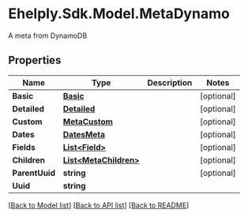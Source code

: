 # Ehelply.Sdk.Model.MetaDynamo
A meta from DynamoDB

## Properties

Name | Type | Description | Notes
------------ | ------------- | ------------- | -------------
**Basic** | [**Basic**](Basic.md) |  | [optional] 
**Detailed** | [**Detailed**](Detailed.md) |  | [optional] 
**Custom** | [**MetaCustom**](MetaCustom.md) |  | [optional] 
**Dates** | [**DatesMeta**](DatesMeta.md) |  | [optional] 
**Fields** | [**List&lt;Field&gt;**](Field.md) |  | [optional] 
**Children** | [**List&lt;MetaChildren&gt;**](MetaChildren.md) |  | [optional] 
**ParentUuid** | **string** |  | [optional] 
**Uuid** | **string** |  | 

[[Back to Model list]](../README.md#documentation-for-models) [[Back to API list]](../README.md#documentation-for-api-endpoints) [[Back to README]](../README.md)

